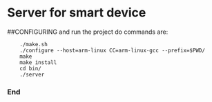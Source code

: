 
# Server for smart device

##CONFIGURING and run the project
do commands are:
```
	./make.sh
	./configure --host=arm-linux CC=arm-linux-gcc --prefix=$PWD/
	make
	make install
	cd bin/
	./server
```


### End

